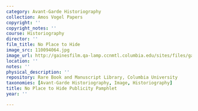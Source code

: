 ```yaml
---
category: Avant-Garde Historiography
collection: Amos Vogel Papers
copyright: ''
copyright_notes: ''
course: Historiography
director: ''
film_title: No Place to Hide
image_src: 110094064.jpg
image_url: http://gainesfilm.qa-lamp.ccnmtl.columbia.edu/sites/files/gainesfilm/images/110094064.jpg
location: ''
notes: ''
physical_description: ''
repository: Rare Book and Manuscript Library, Columbia University
taxonomies: [Avant-Garde Historiography, Image, Historiography]
title: No Place to Hide Publicity Pamphlet
year: ''

---
```

